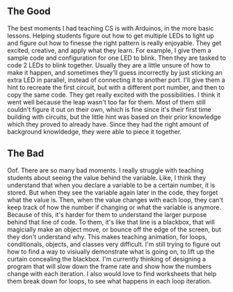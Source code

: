 ## The Good
The best moments I had teaching CS is with Arduinos, in the more basic lessons.  Helping students figure out how to get multiple LEDs to light up and figure out how to finesse the right pattern is really enjoyable.  They get excited, creative, and apply what they learn.  For example, I give them a sample code and configuration for one LED to blink.  Then they are tasked to code 2 LEDs to blink together.  Usually they are a little unsure of how to make it happen, and sometimes they'll guess incorrectly by just sticking an extra LED in parallel, instead of connecting it to another port. I'll give them a hint to recreate the first circuit, but with a different port number, and then to copy the same code.  They get really excited with the possibilities.  I think it went well because the leap wasn't too far for them.  Most of them still couldn't figure it out on their own, which is fine since it's their first time building with circuits, but the little hint was based on their prior knowledge which they proved to already have.  Since they had the right amount of background knowldedge, they were able to piece it together.

## The Bad
Oof.  There are so many bad moments.  I really struggle with teaching students about seeing the value behind the variable.  Like, I think they understand that when you declare a variable to be a certain number, it is stored.  But when they see the variable again later in the code, they forget what the value is.  Then, when the value changes with each loop, they can't keep track of how the number if changing or what the variable is anymore.  Because of this, it's harder for them to understand the larger purpose behind that line of code.  To them, it's like that line is a blackbox, that will magicially make an object move, or bounce off the edge of the screen, but they don't understand why.  This makes teaching animation, for loops, conditionals, objects, and classes very difficult.  I'm still trying to figure out how to find a way to visiually demonstrate what is going on, to lift up the curtain concealing the blackbox.  I'm currently thinking of designing a program that will slow down the frame rate and show how the numbers change with each iteration.  I also would love to find worksheets that help them break down for loops, to see what happens in each loop iteration.
